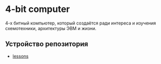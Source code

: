 # 4-bit computer

4-х битный компьютер, который создаётся ради интереса и изучения схемотехники, архитектуры ЭВМ и жизни. 

## **Устройство репозитория**
  - [lessons](Генератор%20%2B%20Счётчик)


